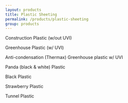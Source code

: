 ```yaml
---
layout: products
title: Plastic Sheeting
permalink: /products/plastic-sheeting
group: products
---
```


Construction Plastic (w/out UVI)

Greenhouse Plastic (w/ UVI)

Anti-condensation (Thermax) Greenhouse plastic w/ UVI

Panda (black & white) Plastic

Black Plastic

Strawberry Plastic

Tunnel Plastic
